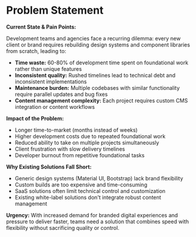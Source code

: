 # Problem Statement

**Current State & Pain Points:**

Development teams and agencies face a recurring dilemma: every new client or brand requires rebuilding design systems and component libraries from scratch, leading to:

- **Time waste:** 60-80% of development time spent on foundational work rather than unique features
- **Inconsistent quality:** Rushed timelines lead to technical debt and inconsistent implementations
- **Maintenance burden:** Multiple codebases with similar functionality require parallel updates and bug fixes
- **Content management complexity:** Each project requires custom CMS integration or content workflows

**Impact of the Problem:**
- Longer time-to-market (months instead of weeks)
- Higher development costs due to repeated foundational work  
- Reduced ability to take on multiple projects simultaneously
- Client frustration with slow delivery timelines
- Developer burnout from repetitive foundational tasks

**Why Existing Solutions Fall Short:**
- Generic design systems (Material UI, Bootstrap) lack brand flexibility
- Custom builds are too expensive and time-consuming
- SaaS solutions often limit technical control and customization
- Existing white-label solutions don't integrate robust content management

**Urgency:** With increased demand for branded digital experiences and pressure to deliver faster, teams need a solution that combines speed with flexibility without sacrificing quality or control.
